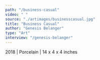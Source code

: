 ```yaml
---
path: "/business-casual"
video: " "
source: "./artimages/businesscasual.jpg"
title: "Business Casual"
author: "Genesis Belanger"
type: "Art"
interview: "/genesis-belanger"
---
```


2018 | Porcelain | 14 x 4 x 4 inches 
